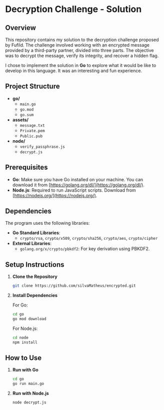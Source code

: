 # Decryption Challenge - Solution

## Overview

This repository contains my solution to the decryption challenge proposed by Fufild. The challenge involved working with an encrypted message provided by a third-party partner, divided into three parts. The objective was to decrypt the message, verify its integrity, and recover a hidden flag.

I chose to implement the solution in **Go** to explore what it would be like to develop in this language. It was an interesting and fun experience.

## Project Structure

- **go/**
  - `main.go`
  - `go.mod`
  - `go.sum`
- **assets/**
  - `message.txt`
  - `Private.pem`
  - `Public.pub`
- **node/**
  - `verify_passphrase.js`
  - `decrypt.js`

## Prerequisites

- **Go**: Make sure you have Go installed on your machine. You can download it from [https://golang.org/dl/](https://golang.org/dl/).
- **Node.js**: Required to run JavaScript scripts. Download from [https://nodejs.org/](https://nodejs.org/).

## Dependencies

The program uses the following libraries:

- **Go Standard Libraries**:
  - `crypto/rsa`, `crypto/x509`, `crypto/sha256`, `crypto/aes`, `crypto/cipher`
- **External Libraries**:
  - `golang.org/x/crypto/pbkdf2`: For key derivation using PBKDF2.

## Setup Instructions

1. **Clone the Repository**

   ```bash
   git clone https://github.com/silvaMatheus/encrypted.git
   ```

2. **Install Dependencies**

   For Go:

   ```bash
   cd go
   go mod download
   ```

   For Node.js:

   ```bash
   cd node
   npm install
   ```

## How to Use

1. **Run with Go**

   ```bash
   cd go
   go run main.go
   ```

2. **Run with Node.js**

   ```bash
   node decrypt.js
   ```
